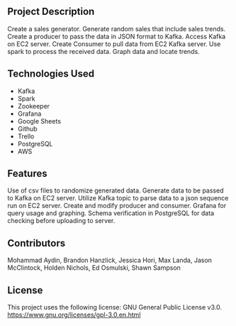 
## Project Description

Create a sales generator.
Generate random sales that include sales trends.
Create a producer to pass the data in JSON format to Kafka.
Access Kafka on EC2 server.
Create Consumer to pull data from EC2 Kafka server.
Use spark to process the received data.
Graph data and locate trends.


## Technologies Used

* Kafka
* Spark
* Zookeeper
* Grafana
* Google Sheets
* Github
* Trello
* PostgreSQL
* AWS

## Features

Use of csv files to randomize generated data.
Generate data to be passed to Kafka on EC2 server.
Utilize Kafka topic to parse data to a json sequence run on EC2 server.
Create and modify producer and consumer.
Grafana for query usage and graphing.
Schema verification in PostgreSQL for data checking before uploading to server.


## Contributors

Mohammad Aydin,
Brandon Hanzlick,
Jessica Hori,
Max Landa,
Jason McClintock,
Holden Nichols,
Ed Osmulski,
Shawn Sampson

## License

This project uses the following license: GNU General Public License v3.0. https://www.gnu.org/licenses/gpl-3.0.en.html
